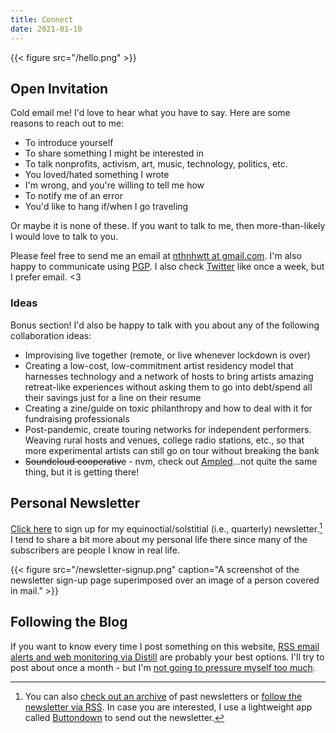 ```yaml
---
title: Connect
date: 2021-01-10
---
```


{{< figure src="/hello.png" >}}

## Open Invitation
Cold email me! I'd love to hear what you have to say. Here are some reasons to reach out to me:

- To introduce yourself
- To share something I might be interested in
- To talk nonprofits, activism, art, music, technology, politics, etc.
- You loved/hated something I wrote
- I'm wrong, and you're willing to tell me how
- To notify me of an error
- You'd like to hang if/when I go traveling

Or maybe it is none of these. If you want to talk to me, then more-than-likely I would love to talk to you. 

Please feel free to send me an email at [nthnhwtt at gmail.com](mailto:nthnhwtt@gmail.com). I'm also happy to communicate using [PGP](https://natehn.com/public-key.asc). I also check [Twitter](https://twitter.com/natehn_) like once a week, but I prefer email. <3

### Ideas
Bonus section! I'd also be happy to talk with you about any of the following collaboration ideas:

- Improvising live together (remote, or live whenever lockdown is over)
- Creating a low-cost, low-commitment artist residency model that harnesses technology and a network of hosts to bring artists amazing retreat-like experiences without asking them to go into debt/spend all their savings just for a line on their resume
- Creating a zine/guide on toxic philanthropy and how to deal with it for fundraising professionals
- Post-pandemic, create touring networks for independent performers. Weaving rural hosts and venues, college radio stations, etc., so that more experimental artists can still go on tour without breaking the bank
- ~~Soundcloud cooperative~~ - nvm, check out [Ampled](https://www.ampled.com/)...not quite the same thing, but it is getting there!

## Personal Newsletter

[Click here](https://buttondown.email/natehn) to sign up for my equinoctial/solstitial (i.e., quarterly) newsletter.[^1] I tend to share a bit more about my personal life there since many of the subscribers are people I know in real life.

{{< figure src="/newsletter-signup.png" caption="A screenshot of the newsletter sign-up page superimposed over an image of a person covered in mail." >}}

[^1]: You can also [check out an archive](https://buttondown.email/natehn/archive) of past newsletters or [follow the newsletter via RSS](https://buttondown.email/natehn/rss). In case you are interested, I use a lightweight app called [Buttondown](https://buttondown.email/) to send out the newsletter.

## Following the Blog
If you want to know every time I post something on this website, [RSS email alerts and web monitoring via Distill](https://natehn.com/feed) are probably your best options. I'll try to post about once a month - but I'm [not going to pressure myself too much](https://natehn.com/posts/this-website/#writing).
